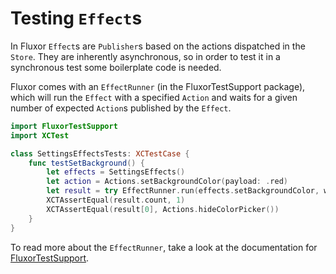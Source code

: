 # Testing `Effect`s

In Fluxor `Effect`s are `Publisher`s based on the actions dispatched in the `Store`. They are inherently asynchronous, so in order to test it in a synchronous test some boilerplate code is needed.

Fluxor comes with an `EffectRunner` (in the FluxorTestSupport package), which will run the `Effect` with a specified `Action` and waits for a given number of expected `Action`s published by the `Effect`.

```swift
import FluxorTestSupport
import XCTest

class SettingsEffectsTests: XCTestCase {
    func testSetBackground() {
        let effects = SettingsEffects()
        let action = Actions.setBackgroundColor(payload: .red)
        let result = try EffectRunner.run(effects.setBackgroundColor, with: action)!
        XCTAssertEqual(result.count, 1)
        XCTAssertEqual(result[0], Actions.hideColorPicker())
    }
}
```

To read more about the `EffectRunner`, take a look at the documentation for [FluxorTestSupport](https://fluxor.dev/Test%20Support.html).